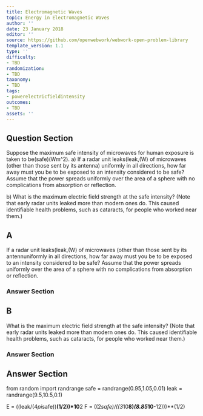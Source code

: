 ```yaml
---
title: Electromagnetic Waves
topic: Energy in Electromagnetic Waves
author: ''
date: 23 January 2018
editor: ''
source: https://github.com/openwebwork/webwork-open-problem-library
template_version: 1.1
type: ''
difficulty:
- TBD
randomization:
- TBD
taxonomy:
- TBD
tags:
- powerelectricfieldintensity
outcomes:
- TBD
assets: ''
---
```


## Question Section 

Suppose the maximum safe intensity of microwaves for human exposure is taken to be(safe)(Wm^2).
a) If a radar unit leaks(leak,(W) of microwaves (other than those sent by its antenna) uniformly in all directions, how far away must you be to be exposed to an intensity considered to be safe? Assume that the power spreads uniformly over the area of a sphere with no complications from absorption or reflection.
 
b) What is the maximum electric field strength at the safe intensity? (Note that early radar units leaked more than modern ones do. This caused identifiable health problems, such as cataracts, for people who worked near them.)

## A
If a radar unit leaks(leak,(W) of microwaves (other than those sent by its antennuniformly in all directions, how far away must you be to be exposed to an intensity considered to be safe? Assume that the power spreads uniformly over the area of a sphere with no complications from absorption or reflection.
### Answer Section
## B
What is the maximum electric field strength at the safe intensity? (Note that early radar units leaked more than modern ones do. This caused identifiable health problems, such as cataracts, for people who worked near them.)
### Answer Section


## Answer Section

from random import randrange
safe = randrange(0.95,1.05,0.01)
leak = randrange(9.5,10.5,0.1)

E = ((leak/(4*pi*safe))**(1/2))*10**2
F = ((2*safe)/((3*10**8)*(8.85*10**-12)))**(1/2)